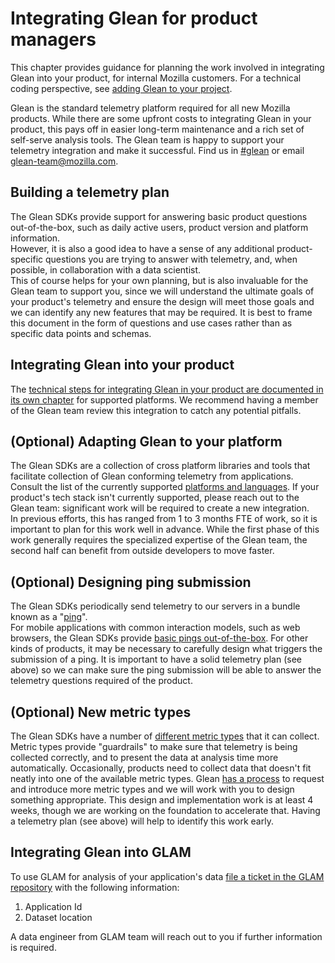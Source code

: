 # Integrating Glean for product managers

This chapter provides guidance for planning the work involved in integrating Glean into your product, for internal Mozilla customers.
For a technical coding perspective, see [adding Glean to your project](adding-glean-to-your-project/index.html).

Glean is the standard telemetry platform required for all new Mozilla products.
While there are some upfront costs to integrating Glean in your product, this pays off in easier long-term maintenance and a rich set of self-serve analysis tools.
The Glean team is happy to support your telemetry integration and make it successful.
Find us in [#glean](https://chat.mozilla.org/#/room/#glean:mozilla.org) or email [glean-team@mozilla.com](mailto:glean-team@mozilla.com).

## Building a telemetry plan

The Glean SDKs provide support for answering basic product questions out-of-the-box, such as daily active users, product version and platform information.  
However, it is also a good idea to have a sense of any additional product-specific questions you are trying to answer with telemetry, and, when possible, in collaboration with a data scientist.  
This of course helps for your own planning, but is also invaluable for the Glean team to support you, since we will understand the ultimate goals of your product's telemetry and ensure the design will meet those goals and we can identify any new features that may be required.
It is best to frame this document in the form of questions and use cases rather than as specific data points and schemas.

## Integrating Glean into your product

The [technical steps for integrating Glean in your product are documented in its own chapter](adding-glean-to-your-project/index.html) for supported platforms.
We recommend having a member of the Glean team review this integration to catch any potential pitfalls.

## (Optional) Adapting Glean to your platform

The Glean SDKs are a collection of cross platform libraries and tools that facilitate collection of Glean conforming telemetry from applications.  
Consult the list of the currently supported [platforms and languages](../index.html).
If your product's tech stack isn't currently supported, please reach out to the Glean team: significant work will be required to create a new integration.  
In previous efforts, this has ranged from 1 to 3 months FTE of work, so it is important to plan for this work well in advance.
While the first phase of this work generally requires the specialized expertise of the Glean team, the second half can benefit from outside developers to move faster.

## (Optional) Designing ping submission

The Glean SDKs periodically send telemetry to our servers in a bundle known as a "[ping](../appendix/glossary.html#ping)".  
For mobile applications with common interaction models, such as web browsers, the Glean SDKs provide [basic pings out-of-the-box](pings/index.html).
For other kinds of products, it may be necessary to carefully design what triggers the submission of a ping.
It is important to have a solid telemetry plan (see above) so we can make sure the ping submission will be able to answer the telemetry questions required of the product.

## (Optional) New metric types

The Glean SDKs have a number of [different metric types](https://mozilla.github.io/glean/book/user/metrics/index.html) that it can collect.  
Metric types provide "guardrails" to make sure that telemetry is being collected correctly, and to present the data at analysis time more automatically.
Occasionally, products need to collect data that doesn't fit neatly into one of the available metric types.
Glean [has a process](https://wiki.mozilla.org/Glean/Adding_or_changing_Glean_metric_types) to request and introduce more metric types and we will work with you to design something appropriate.
This design and implementation work is at least 4 weeks, though we are working on the foundation to accelerate that.
Having a telemetry plan (see above) will help to identify this work early.

## Integrating Glean into GLAM

To use GLAM for analysis of your application's data [file a ticket in the GLAM repository](https://github.com/mozilla/glam/issues/new/choose) with the following information:

1. Application Id
2. Dataset location

A data engineer from GLAM team will reach out to you if further information is required.

